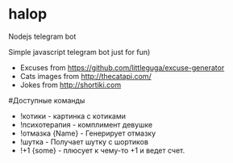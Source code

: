 # halop
Nodejs telegram bot

Simple javascript telegram bot just for fun)

- Excuses from https://github.com/littleguga/excuse-generator
- Cats images from http://thecatapi.com/
- Jokes from http://shortiki.com

#Доступные команды
- !котики - картинка с котиками
- !психотерапия - комплимент девушке
- !отмазка {Name} - Генерирует отмазку
- !шутка - Получает шутку с шортиков
- !+1 {some} - плюсует к чему-то +1 и ведет счет.